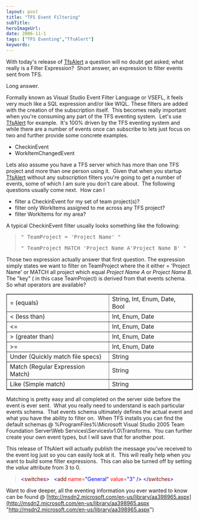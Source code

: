 ```yaml
---
layout: post 
title: "TFS Event Filtering"
subTitle: 
heroImageUrl: 
date: 2006-11-1
tags: ["TFS Eventing","TfsAlert"]
keywords: 
---
```


With today's release of [TfsAlert](http://www.codeplex.com/Wiki/View.aspx?ProjectName=TfsAlert) a question will no doubt get asked; what really is a Filter Expression?&nbsp; Short answer, an expression to filter events sent from TFS. 

Long answer.

Formally known as Visual Studio Event Filter Language or VSEFL, it feels very much like a SQL expression and/or like WIQL. These filters are added with the creation of the subscription itself.&nbsp; This becomes really important when you're consuming any part of the TFS eventing system.&nbsp; Let's use [TfsAlert](http://www.codeplex.com/Wiki/View.aspx?ProjectName=TfsAlert) for example.&nbsp; It's 100% driven by the TFS eventing system and while&nbsp;there are a number of events once can subscribe to lets just focus on two and further provide some concrete examples.

*   CheckinEvent  <li>WorkItemChangedEvent 

Lets also assume you have a TFS server which has more than one TFS project and more than one person using it.&nbsp; Given that&nbsp;when you startup [TfsAlert](http://www.codeplex.com/Wiki/View.aspx?ProjectName=TfsAlert) without any subscription filters you're going to get a number of events, some of which I am sure you don't care about.&nbsp; The following questions usually come next.&nbsp; How can I

*   filter&nbsp;a CheckinEvent for my set of team project(s)?  <li>filter&nbsp;only WorkItems assigned to me across any TFS project?  <li>filter WorkItems for my area? 

A typical CheckinEvent filter usually looks something like the following:
 > <pre>" TeamProject = 'Project Name' "</pre><pre>" TeamProject MATCH 'Project Name A'Project Name B' "</pre>

Those two expression actually answer that first question. The expression simply states we want to filter on TeamProject where the it either = 'Project Name' or MATCH all project which equal _Project Name A_ or _Project Name B._ The "key" ( in this case TeamProject) is derived from that events schema.&nbsp; So what operators are available?

<table border="1">
<tbody>
<tr>
<td>= (equals)</td>
<td>String, Int, Enum, Date, Bool</td></tr>
<tr>
<td>< (less than)</td>
<td>Int, Enum, Date</td></tr>
<tr>
<td><=</td>
<td>Int, Enum, Date</td></tr>
<tr>
<td>> (greater than)</td>
<td>Int, Enum, Date</td></tr>
<tr>
<td>>= </td>
<td>Int, Enum, Date</td></tr>
<tr>
<td>Under (Quickly match file specs)</td>
<td>String</td></tr>
<tr>
<td>Match (Regular Expression Match)</td>
<td>String</td></tr>
<tr>
<td>Like (Simple match)</td>
<td>String</td></tr></tbody></table>

Matching is pretty easy and all completed on the server side before the event is ever sent.&nbsp; What you really need to understand is each particular events schema.&nbsp; That events schema ultimately defines the actual event and what you have the ability to filter on.&nbsp; When TFS installs you can find the default schemas @ %ProgramFiles%\Microsoft Visual Studio 2005 Team Foundation Server\Web Services\Services\v1.0\Transforms.&nbsp; You can further create your own event types, but I will save that for another post.

This release of TfsAlert will actually publish the message you've received to the event log just so you can easily look at it.&nbsp; This will really help when you want to build some filter expressions.&nbsp; This can also be turned off by setting the _value_ attribute from 3 to 0.

> <span style="color: #0000ff"><</span><span style="color: #800000">switches</span><span style="color: #0000ff">></span>
> &nbsp; <span style="color: #0000ff"><</span><span style="color: #800000">add</span> <span style="color: #ff0000">name</span>=<span style="color: #0000ff">"General"</span> <span style="color: #ff0000">value</span>=<span style="color: #0000ff">"3"</span> <span style="color: #0000ff">/></span>
> <span style="color: #0000ff"></</span><span style="color: #800000">switches</span><span style="color: #0000ff">></span>

Want to dive deeper, all the eventing information you ever wanted to know can be found @ [http://msdn2.microsoft.com/en-us/library/aa398965.aspx](http://msdn2.microsoft.com/en-us/library/aa398965.aspx "http://msdn2.microsoft.com/en-us/library/aa398965.aspx")